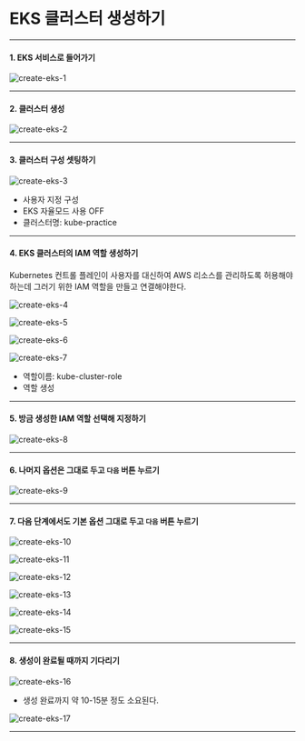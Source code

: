 # EKS 클러스터 생성하기

---

#### 1. EKS 서비스로 들어가기
![create-eks-1](./imgs/create-eks-1.png)

---

#### 2. 클러스터 생성
![create-eks-2](./imgs/create-eks-2.png)

---

#### 3. 클러스터 구성 셋팅하기
![create-eks-3](./imgs/create-eks-3.png)

- 사용자 지정 구성
- EKS 자율모드 사용 OFF
- 클러스터명: kube-practice

---

#### 4. EKS 클러스터의 IAM 역할 생성하기
Kubernetes 컨트롤 플레인이 사용자를 대신하여 AWS 리소스를 관리하도록 허용해야하는데 그러기 위한 IAM 역할을 만들고 연결해야한다.

![create-eks-4](./imgs/create-eks-4.png)

![create-eks-5](./imgs/create-eks-5.png)

![create-eks-6](./imgs/create-eks-6.png)

![create-eks-7](./imgs/create-eks-7.png)

- 역할이름: kube-cluster-role
- 역할 생성


---

#### 5. 방금 생성한 IAM 역할 선택해 지정하기
![create-eks-8](./imgs/create-eks-8.png)


---

#### 6. 나머지 옵션은 그대로 두고 `다음` 버튼 누르기
![create-eks-9](./imgs/create-eks-9.png)


---

#### 7. 다음 단계에서도 기본 옵션 그대로 두고 `다음` 버튼 누르기
![create-eks-10](./imgs/create-eks-10.png)

![create-eks-11](./imgs/create-eks-11.png)

![create-eks-12](./imgs/create-eks-12.png)

![create-eks-13](./imgs/create-eks-13.png)

![create-eks-14](./imgs/create-eks-14.png)

![create-eks-15](./imgs/create-eks-15.png)

---

#### 8. 생성이 완료될 때까지 기다리기
![create-eks-16](./imgs/create-eks-16.png)

- 생성 완료까지 약 10-15분 정도 소요된다.

![create-eks-17](./imgs/create-eks-17.png)

---
